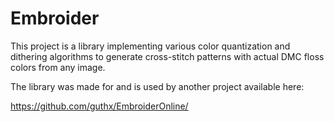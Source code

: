 # Embroider

This project is a library implementing various color quantization and dithering algorithms to generate cross-stitch patterns with actual DMC floss colors from any image.

The library was made for and is used by another project available here:

https://github.com/guthx/EmbroiderOnline/
